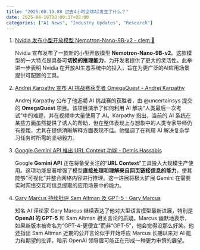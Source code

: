```yaml
---
title: "2025.08.19.08 过去4小时全球AI发生了什么？"
date: 2025-08-19T08:00:37+08:00
categories: ["AI News", "Industry Updates", "Research"]
---
```


1.  [Nvidia 发布小型开放模型 Nemotron-Nano-9B-v2 - clem 🤗](https://x.com/ClementDelangue/status/1957566185777602842)

    Nvidia 宣布发布了一款新的小型开放模型 **Nemotron-Nano-9B-v2**。这款模型的一大特点是具备可**切换的推理能力**，为开发者提供了更大的灵活性。此举进一步表明 Nvidia 在开放AI生态系统中的投入，旨在为更广泛的AI应用场景提供可配置的工具。

2.  [Andrej Karpathy 宣布 AI 挑战赛获奖者 OmegaQuest - Andrej Karpathy](https://x.com/karpathy/status/1957561075744010253)

    Andrej Karpathy 公布了他近期 AI 挑战赛的获胜者，由 @uncertainsys 提交的 **OmegaQuest** 项目。该项目演示了如何利用 AI 解决“人类最后一次考试”中的难题，并在视频中大量使用了 AI。Karpathy 指出，当前的 AI 系统在某些方面虽然提供了诱人的帮助，但在整体表现上与想象中的人类专家导师仍有差距，尤其在提供清晰解释方面表现不佳。他强调了在利用 AI 解决复杂学习任务时所需的坚韧毅力。

3.  [Google Gemini API 推出 URL Context 功能 - Demis Hassabis](https://x.com/demishassabis/status/1957557373704298801)

    Google **Gemini API** 正在将备受关注的“**URL Context**”工具投入大规模生产使用。这项功能显著增强了模型**直接处理和理解来自网页链接信息的能力**，使其能够“可视化”并整合网络内容进行推理。这一进展将极大扩展 Gemini 在需要实时网络交互和信息提取的应用场景中的能力。

4.  [Gary Marcus 持续批评 Sam Altman 及 GPT-5 - Gary Marcus](https://x.com/GaryMarcus/status/1957537118638731642)

    知名 AI 评论家 Gary Marcus 继续表达了他对大型语言模型最新进展，特别是 **OpenAI 的 GPT-5** 和 Sam Altman 相关言论的质疑。Marcus 幽默地表示，如果新版本被命名为“GPT-4-更便宜”而非“GPT-5”，他会觉得没那么好笑。他还指出 Sam Altman 近期的公开言论似乎开始呼应 Marcus 长期以来对 AI 能力和期望的批评，暗示 OpenAI 领导层可能正在形成一种更为审慎的展望。